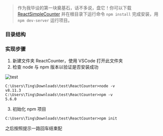 > 作为我毕设的第一块奠基石，话不多说，盘它！你可以下载 [ReactSimpleCounter](https://github.com/TingAlex/ReactSimpleCounter) 并在根目录下运行命令 `npm install` 完成安装，用 `npm dev-server` 运行项目。
### 目录结构
### 实现步骤
1. 新建文件夹 ReactCounter，使用 VSCode 打开此文件夹
2. 检查 node 与 npm 版本以验证是否安装成功

![test](C:/Users/Ting/Documents/Elec/marker/markerElec/DataSystem/Articles/5b87aa43-3bc1-4ab8-89e6-bb501db15240/175e8395-6bb9-4259-9d20-6e2426e0089f.png)

```
C:\Users\Ting\Downloads\test\ReactCounter>node -v
v8.11.3
C:\Users\Ting\Downloads\test\ReactCounter>npm -v
5.6.0

```
3. 初始化 npm 项目
```
C:\Users\Ting\Downloads\test\ReactCounter>npm init
```
之后按照提示一路回车结束配
